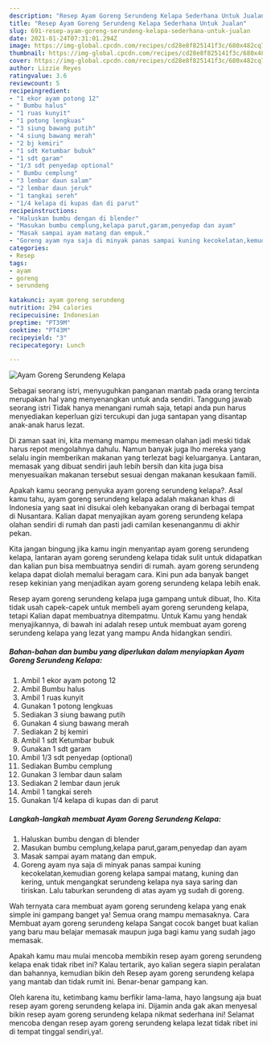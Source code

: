 ```yaml
---
description: "Resep Ayam Goreng Serundeng Kelapa Sederhana Untuk Jualan"
title: "Resep Ayam Goreng Serundeng Kelapa Sederhana Untuk Jualan"
slug: 691-resep-ayam-goreng-serundeng-kelapa-sederhana-untuk-jualan
date: 2021-01-24T07:31:01.294Z
image: https://img-global.cpcdn.com/recipes/cd28e8f825141f3c/680x482cq70/ayam-goreng-serundeng-kelapa-foto-resep-utama.jpg
thumbnail: https://img-global.cpcdn.com/recipes/cd28e8f825141f3c/680x482cq70/ayam-goreng-serundeng-kelapa-foto-resep-utama.jpg
cover: https://img-global.cpcdn.com/recipes/cd28e8f825141f3c/680x482cq70/ayam-goreng-serundeng-kelapa-foto-resep-utama.jpg
author: Lizzie Reyes
ratingvalue: 3.6
reviewcount: 5
recipeingredient:
- "1 ekor ayam potong 12"
- " Bumbu halus"
- "1 ruas kunyit"
- "1 potong lengkuas"
- "3 siung bawang putih"
- "4 siung bawang merah"
- "2 bj kemiri"
- "1 sdt Ketumbar bubuk"
- "1 sdt garam"
- "1/3 sdt penyedap optional"
- " Bumbu cemplung"
- "3 lembar daun salam"
- "2 lembar daun jeruk"
- "1 tangkai sereh"
- "1/4 kelapa di kupas dan di parut"
recipeinstructions:
- "Haluskan bumbu dengan di blender"
- "Masukan bumbu cemplung,kelapa parut,garam,penyedap dan ayam"
- "Masak sampai ayam matang dan empuk."
- "Goreng ayam nya saja di minyak panas sampai kuning kecokelatan,kemudian goreng kelapa sampai matang, kuning dan kering, untuk mengangkat serundeng kelapa nya saya saring dan tiriskan. Lalu taburkan serundeng di atas ayam yg sudah di goreng."
categories:
- Resep
tags:
- ayam
- goreng
- serundeng

katakunci: ayam goreng serundeng 
nutrition: 294 calories
recipecuisine: Indonesian
preptime: "PT39M"
cooktime: "PT43M"
recipeyield: "3"
recipecategory: Lunch

---
```



![Ayam Goreng Serundeng Kelapa](https://img-global.cpcdn.com/recipes/cd28e8f825141f3c/680x482cq70/ayam-goreng-serundeng-kelapa-foto-resep-utama.jpg)

Sebagai seorang istri, menyuguhkan panganan mantab pada orang tercinta merupakan hal yang menyenangkan untuk anda sendiri. Tanggung jawab seorang istri Tidak hanya menangani rumah saja, tetapi anda pun harus menyediakan keperluan gizi tercukupi dan juga santapan yang disantap anak-anak harus lezat.

Di zaman  saat ini, kita memang mampu memesan olahan jadi meski tidak harus repot mengolahnya dahulu. Namun banyak juga lho mereka yang selalu ingin memberikan makanan yang terlezat bagi keluarganya. Lantaran, memasak yang dibuat sendiri jauh lebih bersih dan kita juga bisa menyesuaikan makanan tersebut sesuai dengan makanan kesukaan famili. 



Apakah kamu seorang penyuka ayam goreng serundeng kelapa?. Asal kamu tahu, ayam goreng serundeng kelapa adalah makanan khas di Indonesia yang saat ini disukai oleh kebanyakan orang di berbagai tempat di Nusantara. Kalian dapat menyajikan ayam goreng serundeng kelapa olahan sendiri di rumah dan pasti jadi camilan kesenanganmu di akhir pekan.

Kita jangan bingung jika kamu ingin menyantap ayam goreng serundeng kelapa, lantaran ayam goreng serundeng kelapa tidak sulit untuk didapatkan dan kalian pun bisa membuatnya sendiri di rumah. ayam goreng serundeng kelapa dapat diolah memalui beragam cara. Kini pun ada banyak banget resep kekinian yang menjadikan ayam goreng serundeng kelapa lebih enak.

Resep ayam goreng serundeng kelapa juga gampang untuk dibuat, lho. Kita tidak usah capek-capek untuk membeli ayam goreng serundeng kelapa, tetapi Kalian dapat membuatnya ditempatmu. Untuk Kamu yang hendak menyajikannya, di bawah ini adalah resep untuk membuat ayam goreng serundeng kelapa yang lezat yang mampu Anda hidangkan sendiri.

<!--inarticleads1-->

##### Bahan-bahan dan bumbu yang diperlukan dalam menyiapkan Ayam Goreng Serundeng Kelapa:

1. Ambil 1 ekor ayam potong 12
1. Ambil  Bumbu halus
1. Ambil 1 ruas kunyit
1. Gunakan 1 potong lengkuas
1. Sediakan 3 siung bawang putih
1. Gunakan 4 siung bawang merah
1. Sediakan 2 bj kemiri
1. Ambil 1 sdt Ketumbar bubuk
1. Gunakan 1 sdt garam
1. Ambil 1/3 sdt penyedap (optional)
1. Sediakan  Bumbu cemplung
1. Gunakan 3 lembar daun salam
1. Sediakan 2 lembar daun jeruk
1. Ambil 1 tangkai sereh
1. Gunakan 1/4 kelapa di kupas dan di parut




<!--inarticleads2-->

##### Langkah-langkah membuat Ayam Goreng Serundeng Kelapa:

1. Haluskan bumbu dengan di blender
1. Masukan bumbu cemplung,kelapa parut,garam,penyedap dan ayam
1. Masak sampai ayam matang dan empuk.
1. Goreng ayam nya saja di minyak panas sampai kuning kecokelatan,kemudian goreng kelapa sampai matang, kuning dan kering, untuk mengangkat serundeng kelapa nya saya saring dan tiriskan. Lalu taburkan serundeng di atas ayam yg sudah di goreng.




Wah ternyata cara membuat ayam goreng serundeng kelapa yang enak simple ini gampang banget ya! Semua orang mampu memasaknya. Cara Membuat ayam goreng serundeng kelapa Sangat cocok banget buat kalian yang baru mau belajar memasak maupun juga bagi kamu yang sudah jago memasak.

Apakah kamu mau mulai mencoba membikin resep ayam goreng serundeng kelapa enak tidak ribet ini? Kalau tertarik, ayo kalian segera siapin peralatan dan bahannya, kemudian bikin deh Resep ayam goreng serundeng kelapa yang mantab dan tidak rumit ini. Benar-benar gampang kan. 

Oleh karena itu, ketimbang kamu berfikir lama-lama, hayo langsung aja buat resep ayam goreng serundeng kelapa ini. Dijamin anda gak akan menyesal bikin resep ayam goreng serundeng kelapa nikmat sederhana ini! Selamat mencoba dengan resep ayam goreng serundeng kelapa lezat tidak ribet ini di tempat tinggal sendiri,ya!.

